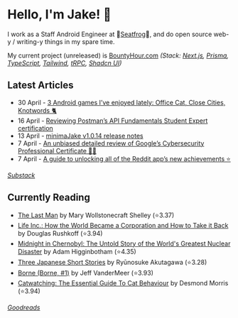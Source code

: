   # Hello, I'm Jake! 👋

I work as a Staff Android Engineer at 🐸[Seatfrog](https://seatfrog.com/)🐸, and do open source web-y / writing-y things in my spare time. 

My current project (unreleased) is [BountyHour.com](https://bountyhour.com) *(Stack: [Next.js](https://nextjs.org/), [Prisma](https://www.prisma.io/), [TypeScript](https://www.typescriptlang.org/), [Tailwind](https://tailwindcss.com/), [tRPC](https://trpc.io/), [Shadcn UI](https://ui.shadcn.com/))*

## Latest Articles
<!-- feed start -->
- 30 April - [3 Android games I’ve enjoyed lately: Office Cat, Close Cities, Knotwords 🐈](https://jakelee.co.uk/android-games-late-april-2024/)
- 16 April - [Reviewing Postman’s API Fundamentals Student Expert certification](https://blog.jakelee.co.uk/postman-api-fundamentals-review/)
- 13 April - [minimaJake v1.0.14 release notes](https://minima.jakelee.co.uk/v1.0.14/)
- 7 April - [An unbiased detailed review of Google’s Cybersecurity Professional Certificate 👨‍💻](https://blog.jakelee.co.uk/google-cybersecurity-professional-certificate-review/)
- 7 April - [A guide to unlocking all of the Reddit app’s new achievements ⭐](https://jakelee.co.uk/reddit-mobile-achievements-guide/)
<!-- feed end -->
*[Substack](https://jakeweeklee.substack.com)*

## Currently Reading
<!-- GOODREADS-LIST:START -->
- [The Last Man](https://www.goodreads.com/review/show/5625209475?utm_medium=api&utm_source=rss) by Mary Wollstonecraft Shelley (⭐️3.37)
- [Life Inc.: How the World Became a Corporation and How to Take it Back](https://www.goodreads.com/review/show/4929643188?utm_medium=api&utm_source=rss) by Douglas Rushkoff (⭐️3.94)
- [Midnight in Chernobyl: The Untold Story of the World's Greatest Nuclear Disaster](https://www.goodreads.com/review/show/6420262350?utm_medium=api&utm_source=rss) by Adam Higginbotham (⭐️4.35)
- [Three Japanese Short Stories](https://www.goodreads.com/review/show/6487639170?utm_medium=api&utm_source=rss) by Ryūnosuke Akutagawa (⭐️3.28)
- [Borne (Borne, #1)](https://www.goodreads.com/review/show/6488526337?utm_medium=api&utm_source=rss) by Jeff VanderMeer (⭐️3.93)
- [Catwatching: The Essential Guide To Cat Behaviour](https://www.goodreads.com/review/show/6495248564?utm_medium=api&utm_source=rss) by Desmond Morris (⭐️3.94)
<!-- GOODREADS-LIST:END -->
*[Goodreads](https://goodreads.com/jakesteam)*

